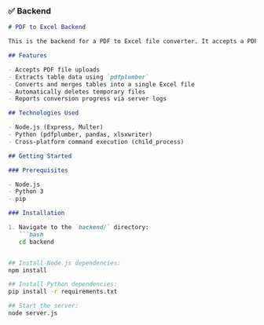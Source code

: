 ### ✅ **Backend**

```markdown
# PDF to Excel Backend

This is the backend for a PDF to Excel file converter. It accepts a PDF file upload, converts its table data to Excel using Python, and returns the converted file to the client.

## Features

- Accepts PDF file uploads
- Extracts table data using `pdfplumber`
- Converts and merges tables into a single Excel file
- Automatically deletes temporary files
- Reports conversion progress via server logs

## Technologies Used

- Node.js (Express, Multer)
- Python (pdfplumber, pandas, xlsxwriter)
- Cross-platform command execution (child_process)

## Getting Started

### Prerequisites

- Node.js
- Python 3
- pip

### Installation

1. Navigate to the `backend/` directory:
   ```bash
   cd backend


## Install Node.js dependencies:
npm install

## Install Python dependencies:
pip install -r requirements.txt

## Start the server:
node server.js

